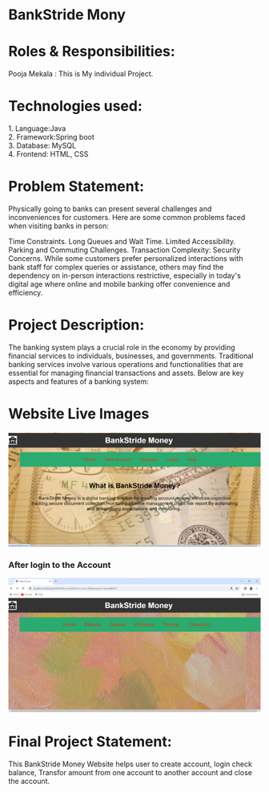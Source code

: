 <h1> BankStride Mony</h1>
<h1>Roles & Responsibilities:</h1>
Pooja Mekala : This is My individual Project.

 <h1>Technologies used:</h1>
1.	Language:Java<br>
2.	Framework:Spring boot<br>
3.	Database: MySQL<br>
4.	Frontend: HTML, CSS<br>

<h1>Problem Statement:</h1>
Physically going to banks can present several challenges and inconveniences for customers. Here are some common problems faced when visiting banks in person:

Time Constraints.
Long Queues and Wait Time.
Limited Accessibility.
Parking and Commuting Challenges.
Transaction Complexity:
Security Concerns.
While some customers prefer personalized interactions with bank staff for complex queries or assistance, others may find the dependency on in-person interactions restrictive, especially in today's digital age where online and mobile banking offer convenience and efficiency.

<h1>Project Description:</h1>
The banking system plays a crucial role in the economy by providing financial services to individuals, businesses, and governments. Traditional banking services involve various operations and functionalities that are essential for managing financial transactions and assets. Below are key aspects and features of a banking system:
<h1>Website Live Images</h1>
<img src="https://github.com/MekalaPooja9933/SQL-WebApp-Project/blob/master/HomePage.png">
<h3>After login to the Account</h3>
<img src="https://github.com/MekalaPooja9933/SQL-WebApp-Project/blob/master/LoginPage.png">



<h1>Final Project Statement:</h1>
This BankStride Money Website helps user to create account, login check balance, Transfor amount from one account to another account and close the account. 


